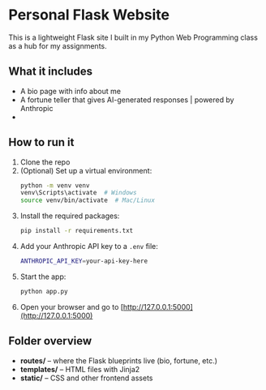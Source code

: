 # Personal Flask Website

This is a lightweight Flask site I built in my Python Web Programming class as a hub for my assignments.

## What it includes

- A bio page with info about me
- A fortune teller that gives AI-generated responses | powered by Anthropic
- 
## How to run it

1. Clone the repo
2. (Optional) Set up a virtual environment:
   ```bash
   python -m venv venv
   venv\Scripts\activate  # Windows  
   source venv/bin/activate  # Mac/Linux
   ```
3. Install the required packages:
   ```bash
   pip install -r requirements.txt
   ```
4. Add your Anthropic API key to a `.env` file:
   ```bash
   ANTHROPIC_API_KEY=your-api-key-here
   ```
5. Start the app:
   ```bash
   python app.py
   ```
6. Open your browser and go to [http://127.0.0.1:5000](http://127.0.0.1:5000)

## Folder overview

- **routes/** – where the Flask blueprints live (bio, fortune, etc.)
- **templates/** – HTML files with Jinja2
- **static/** – CSS and other frontend assets
